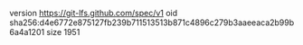 version https://git-lfs.github.com/spec/v1
oid sha256:d4e6772e875127fb239b711513513b871c4896c279b3aaeeaca2b99b6a4a1201
size 1951
